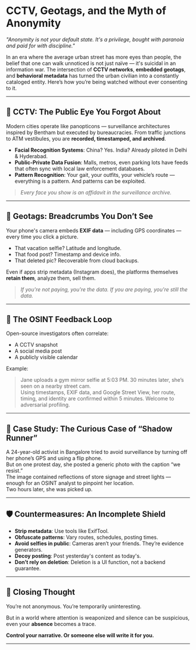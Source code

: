 # CCTV, Geotags, and the Myth of Anonymity

*"Anonymity is not your default state. It's a privilege, bought with paranoia and paid for with discipline."*

In an era where the average urban street has more eyes than people, the belief that one can walk unnoticed is not just naïve — it's suicidal in an information war. The intersection of **CCTV networks**, **embedded geotags**, and **behavioral metadata** has turned the urban civilian into a constantly cataloged entity. Here’s how you’re being watched without ever consenting to it.

---

## 🎥 CCTV: The Public Eye You Forgot About

Modern cities operate like panopticons — surveillance architectures inspired by Bentham but executed by bureaucracies. From traffic junctions to ATM vestibules, you are **recorded, timestamped, and archived**.

- **Facial Recognition Systems**: China? Yes. India? Already piloted in Delhi & Hyderabad.
- **Public-Private Data Fusion**: Malls, metros, even parking lots have feeds that often sync with local law enforcement databases.
- **Pattern Recognition**: Your gait, your outfits, your vehicle’s route — everything is a pattern. And patterns can be exploited.

> *Every face you show is an affidavit in the surveillance archive.*

---

## 📍 Geotags: Breadcrumbs You Don’t See

Your phone's camera embeds **EXIF data** — including GPS coordinates — every time you click a picture.

- That vacation selfie? Latitude and longitude.
- That food post? Timestamp and device info.
- That deleted pic? Recoverable from cloud backups.

Even if apps strip metadata (Instagram does), the platforms themselves **retain them**, analyze them, sell them.

> *If you're not paying, you're the data. If you are paying, you're still the data.*

---

## 🔁 The OSINT Feedback Loop

Open-source investigators often correlate:

- A CCTV snapshot
- A social media post
- A publicly visible calendar

Example:
> Jane uploads a gym mirror selfie at 5:03 PM. 30 minutes later, she’s seen on a nearby street cam.  
Using timestamps, EXIF data, and Google Street View, her route, timing, and identity are confirmed within 5 minutes. Welcome to adversarial profiling.

---

## 🧩 Case Study: The Curious Case of “Shadow Runner”

A 24-year-old activist in Bangalore tried to avoid surveillance by turning off her phone’s GPS and using a flip phone.  
But on one protest day, she posted a generic photo with the caption “we resist.”  
The image contained reflections of store signage and street lights — enough for an OSINT analyst to pinpoint her location.  
Two hours later, she was picked up.

---

## 🛡️ Countermeasures: An Incomplete Shield

- **Strip metadata**: Use tools like ExifTool.
- **Obfuscate patterns**: Vary routes, schedules, posting times.
- **Avoid selfies in public**: Cameras aren’t your friends. They’re evidence generators.
- **Decoy posting**: Post yesterday's content as today's.
- **Don’t rely on deletion**: Deletion is a UI function, not a backend guarantee.

---

## 🎤 Closing Thought

You’re not anonymous. You’re temporarily uninteresting.

But in a world where attention is weaponized and silence can be suspicious, even your **absence** becomes a trace.

**Control your narrative. Or someone else will write it for you.**

---
